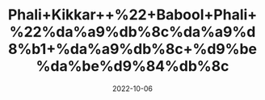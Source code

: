 ---
title: 'Phali+Kikkar++%22+Babool+Phali+%22%da%a9%db%8c%da%a9%d8%b1+%da%a9%db%8c+%d9%be%da%be%d9%84%db%8c'
date: '2022-10-06' 
metatag: '' 
inventory: '0' 
draft: false 
# meta description 
shortDescripton: 'Chewing+small+pieces+of+fresh+bark+of+babool+tree+can+be+good+for+oral+health.+It+not+only+help+strengthen+the+teeth+but+heals+the+gum'
description: 'Herb'
longdescription: ''
featured: True
# product Price
price: '30.0'
# Product Short Description
shortDescription: 'Chewing+small+pieces+of+fresh+bark+of+babool+tree+can+be+good+for+oral+health.+It+not+only+help+strengthen+the+teeth+but+heals+the+gum'
productID: '9067FD0D-1029-ED11-9968-005056B3A416'
type: 'products'
category: 'Herb' 
thumnailproduct: 'https://eraconnect.blob.core.windows.net/product-images/aminsaddiquidawakhana/9067FD0D-1029-ED11-9968-005056B3A416.webp' 
images:
  - image: 'https://eraconnect.blob.core.windows.net/product-images/aminsaddiquidawakhana/9067FD0D-1029-ED11-9968-005056B3A416.webp'  
Variants:
---